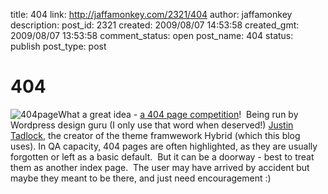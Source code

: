 title: 404
link: http://jaffamonkey.com/2321/404
author: jaffamonkey
description: 
post_id: 2321
created: 2009/08/07 14:53:58
created_gmt: 2009/08/07 13:53:58
comment_status: open
post_name: 404
status: publish
post_type: post

# 404

![404page](http://blog.jaffamonkey.com/files/2009/08/404page-150x94.jpg)What a great idea - [a 404 page competition](http://themehybrid.com/archives/2009/07/who-can-create-the-coolest-funniest-smartest-404-page)!  Being run by Wordpress design guru (I only use that word when deserved!) [Justin Tadlock](http://themehybrid.com/archives/author/admin/), the creator of the theme framwework Hybrid (which this blog uses). In QA capacity, 404 pages are often highlighted, as they are usually forgotten or left as a basic default.  But it can be a doorway - best to treat them as another index page.  The user may have arrived by accident but maybe they meant to be there, and just need encouragement :)